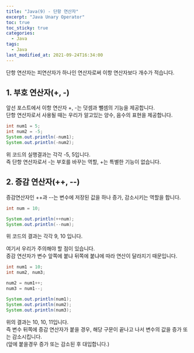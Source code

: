 ```yaml
---
title: "Java(9) - 단항 연산자"
excerpt: "Java Unary Operator"
toc: true
toc_sticky: true
categories:
  - Java
tags:
  - Java
last_modified_at: 2021-09-24T16:34:00
---
```


단항 연산자는 피연산자가 하나인 연산자로써 이항 연산자보다 개수가 적습니다.

## 1. 부호 연산자(+, -)

앞선 포스트에서 이항 연산자 +, -는 덧셈과 뺄셈의 기능을 제공합니다.<br/>
단항 연산자로서 사용될 때는 우리가 알고있는 양수, 음수의 표현을 제공합니다.<br/>

```java
int num1 = 5;
int num2 = -5;
System.out.println(-num1);
System.out.println(-num2);
```

위 코드의 실행결과는 각각 -5, 5입니다.<br/>
즉 단항 연산자로서 -는 부호를 바꾸는 역할, +는 특별한 기능이 없습니다.<br/>

## 2. 증감 연산자(++, --)

증감연산자인 ++과 --는 변수에 저장된 값을 하나 증가, 감소시키는 역할을 합니다.<br/>

```java
int num = 10;

System.out.println(++num);
System.out.println(--num);
```

위 코드의 결과는 각각 9, 10 입니다.<br/>

여기서 우리가 주의해야 할 점이 있습니다.<br/>
증감 연산자가 변수 앞쪽에 붙냐 뒤쪽에 붙냐에 따라 연산이 달라지기 때문입니다.<br/>

```java
int num1 = 10;
int num2, num3;

num2 = num1++;
num3 = num1--;

System.out.println(num1);
System.out.println(num2);
System.out.println(num3);
```

위의 결과는 10, 10, 11입니다.<br/>
즉 변수 뒤쪽에 증감 연산자가 붙을 경우, 해당 구문이 끝나고 나서 변수의 값을 증가 또는 감소시킵니다.<br/>
(앞에 붙을경우 증가 또는 감소된 후 대입합니다.)
